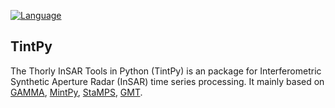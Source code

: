 [![Language](https://img.shields.io/badge/python-3.6%2B-blue.svg)](https://www.python.org/)

## TintPy ##

The Thorly InSAR Tools in Python (TintPy) is an package for Interferometric Synthetic Aperture Radar (InSAR) time series processing. It mainly based on [GAMMA](https://www.gamma-rs.ch/no_cache/software.html), [MintPy](https://github.com/insarlab/MintPy), [StaMPS](https://github.com/dbekaert/StaMPS), [GMT](https://www.generic-mapping-tools.org/).
